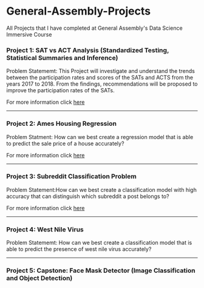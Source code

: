 # General-Assembly-Projects
All Projects that I have completed at General Assembly's Data Science Immersive Course


### Project 1: SAT vs ACT Analysis (Standardized Testing, Statistical Summaries and Inference)
Problem Statememt: 
This Project will investigate and understand the trends between the participation rates and scores of the SATs and ACTS from the years 2017 to 2018. From the findings, recommendations will be proposed to improve the participation rates of the SATs.

For more information click [here](https://github.com/simrvn/General-Assembly-Projects/tree/main/sat_act_analysis)

---

### Project 2: Ames Housing Regression 
Problem Statment: How can we best create a regression model that is able to predict the sale price of a house accurately? 

For more information click [here](https://github.com/simrvn/General-Assembly-Projects/tree/main/ames_housing_regression)

---

### Project 3: Subreddit Classification Problem
Problem Statement:How can we best create a classification model with high accuracy that can distinguish which subreddit a post belongs to?

For more information click [here](https://github.com/simrvn/General-Assembly-Projects/tree/main/nlp_subreddit_classification)

---

### Project 4: West Nile Virus
Problem Statememt: How can we best create a classification model that is able to predict the presence of west nile virus accurately?

---

### Project 5: Capstone: Face Mask Detector (Image Classification and Object Detection)

